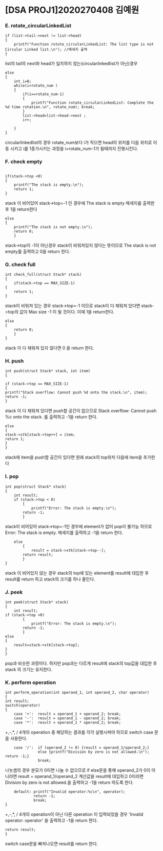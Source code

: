 # [DSA PROJ1]2020270408 김예원
### E. rotate_circularLinkedList

```
if (list->tail->next != list->head) 
{
	printf("Function rotote_circularLinkedList: The list type is not Circular Linked list.\n"); //메세지 출력
}
```
list의 tail의 next와 head가 일치하지 않는(circularlinkedlist가 아닌)경우
```
else 
{
	int i=0;
	while(i<rotate_num )
	{
		if(i==rotate_num-1)
		{
			printf("Function rotate_circularLinkedList: Complete the %d time rotation.\n", rotate_num); break;
		}
		list->head=list->head->next ;
		i++;

	}
}
```
circularlinkedlist의 경우 rotate_num보다 i가 작으면 head의 위치를 다음 위치로 이동 시키고 i를 1증가시키는 과정을 i=rotate_num-1가 될때까지 진행시킨다.

### F. check empty
```

if(stack->top <0)
{ 
	printf("The stack is empty.\n");
	return 1;
}
```
stack 이 비어있어 stack->top=-1 인 경우에 The stack is empty 메세지를 출력한 후 1을 return한다
```
else
{
	printf("The stack is not empty.\n");
	return 0;
	}
```
stack->top이 -1이 아닌경우 stack이 비워져있지 않다는 뜻이므로 The stack is not empty를 출력하고 0을 return 한다. 

### G. check full
```
int check_full(struct Stack* stack)
{
	if(stack->top == MAX_SIZE-1)
{ 
	return 1;
}
```
stack이 비워져 있는 경우 stack->top=-1 이므로 stack이 다 채워져 있다면 stack->top의 값이 Max size -1 이 될 것이다. 이때 1을 return한다.
```
else
{
	return 0;
	}
}
```
stack 이 다 채워져 있지 않다면 0 을 return 한다.

### H. push
```
int push(struct Stack* stack, int item) 
{

if (stack->top == MAX_SIZE-1)
{
printf("Stack overflow: Cannot push %d onto the stack.\n", item);
return -1;
}
````
stack 이 다 채워져 있다면 push할 공간이 없으므로 Stack overflow: Cannot push %c onto the stack. 를 출력하고 -1을 return 한다. 
```
else
{
stack->stk[stack->top++] = item;
return 1;
}
}
```
stack에 item을 push할 공간이 있다면 원래 stack의 top위치 다음에 item을 추가한다

### I. pop
```
int pop(struct Stack* stack) 
{
	int result;
	if (stack->top < 0) 
		{
			printf("Error: The stack is empty.\n");
		return -1;
		}
```
stack이 비어있어 stack->top=-1인 경우에 element가 없어 pop이 불가능 하므로 Error: The stack is empty. 메세지를 출력하고 -1을 return 한다.
```
	else
	    {
			result = stack->stk[stack->top--];
		return result;
		}
}
```
stack 이 비어있지 않는 경우 stack의 top에 있는 element를 result에 대입한 후 result를 return 하고 stack의 크기를 하나 줄인다.

### J. peek
```
int peek(struct Stack* stack) 
{
	int result;
if (stack->top <0) 
		{
			printf("Error: The stack is empty.\n");
		return -1;
		}
else
{
	result=stack->stk[stack->top];
}
}
```
pop과 비슷한 과정이다. 하지만 pop과는 다르게 result에 stack의 top값을 대입한 후 stack 의 크기는 유지한다. 

### K. perform operation
```
int perform_operation(int operand_1, int operand_2, char operator) 
{
int result;
switch(operator)
{
	case '+':  result = operand_1 + operand_2; break;
	case '-':  result = operand_1 - operand_2; break;
	case '*':  result = operand_1 * operand_2; break;
```
+,-,*, /  4개의 operation 중 해당하는 결과를 각각 실행시켜야 하므로 switch case 문을 사용한다.
```
	case '/':  if (operand_2 != 0) {result = operand_1/operand_2;}
	           else {printf("Division by zero is not allowed.\n"); return -1;}
			   break;
```
나눗셈의 경우 분모가 0이면 나눌 수 없으므로 if else문을 통해 operand_2가 0이 아니라면 result = operand_1/operand_2 계산값을 result에 대입하고 0이라면 Division by zero is not allowed.을 출력하고 -1을 return 하도록 한다.
```
    default: printf("Invalid operator:%c\n", operator);
             return -1; 
			 break;
}
```
+,-,*, /  4개의 operation이 아닌 다른 operation 이 입력되었을 경우 'Invalid operator: operator' 을 출력하고 -1을 return 한다.
```
return result;
}
```
switch case문을 빠져나오면 result를 return 한다.
